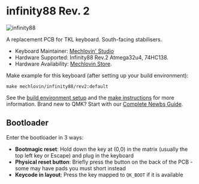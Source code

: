 # infinity88 Rev. 2

![infinity88](https://i.imgur.com/9JGxJjVl.png)

A replacement PCB for TKL keyboard. South-facing stabilisers.  

* Keyboard Maintainer: [Mechlovin' Studio](https://github.com/mechlovin)
* Hardware Supported: Infinity88 Rev.2 Atmega32u4, 74HC138.
* Hardware Availability: [Mechlovin Store](https://mechlove.com).

Make example for this keyboard (after setting up your build environment):

    make mechlovin/infinity88/rev2:default

See the [build environment setup](https://docs.qmk.fm/#/getting_started_build_tools) and the [make instructions](https://docs.qmk.fm/#/getting_started_make_guide) for more information. Brand new to QMK? Start with our [Complete Newbs Guide](https://docs.qmk.fm/#/newbs).

## Bootloader

Enter the bootloader in 3 ways:

* **Bootmagic reset**: Hold down the key at (0,0) in the matrix (usually the top left key or Escape) and plug in the keyboard
* **Physical reset button**: Briefly press the button on the back of the PCB - some may have pads you must short instead
* **Keycode in layout**: Press the key mapped to `QK_BOOT` if it is available
